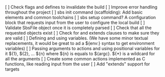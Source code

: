 [ ] Check flags and defines to invalidate the build
[ ] Improve error handling throughout the project
[ ] sbs init command (scaffolding): Add basic elements and common toolchains
[ ] sbs setup command? A configuration block that requests input from the user to configure the local build
[ ] Validate SbsFile object once it is completely parsed
    [ ] Check that all the requested objects exist
    [ ] Check for and extends clauses to make sure they are valid
[ ] Defining and using variables. (We have some minor textual replacements, it would be great to ad a ${env:<name>} syntax to get environment variables)
[ ] Passing arguments to actions and using positional variables for it ${1}, ${2}, ... ${n} where ${n} is equals to ${argc}. ${*} is a wildcard for all the arguments
    [ ] Create some common actions implemented as C functions, like reading input from the user
[ ] Add "extends" support for targets